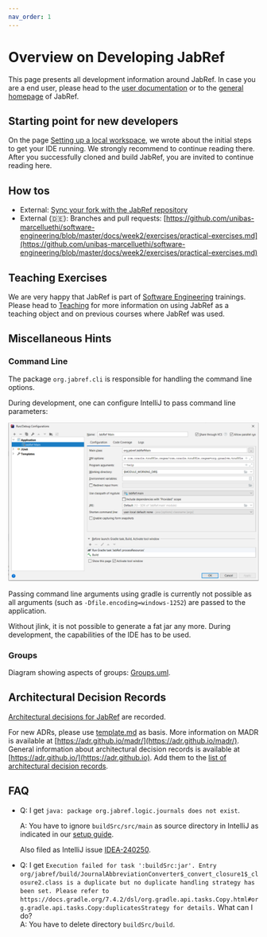 ```yaml
---
nav_order: 1
---
```

# Overview on Developing JabRef

This page presents all development information around JabRef.
In case you are a end user, please head to the [user documentation](https://docs.jabref.org) or to the [general homepage](https://www.jabref.org) of JabRef.

## Starting point for new developers

On the page [Setting up a local workspace](https://devdocs.jabref.org/getting-into-the-code/guidelines-for-setting-up-a-local-workspace), we wrote about the initial steps to get your IDE running.
We strongly recommend to continue reading there.
After you successfully cloned and build JabRef, you are invited to continue reading here.

## How tos

* External: [Sync your fork with the JabRef repository](https://help.github.com/articles/syncing-a-fork/)
* External (🇩🇪): Branches and pull requests: [https://github.com/unibas-marcelluethi/software-engineering/blob/master/docs/week2/exercises/practical-exercises.md](https://github.com/unibas-marcelluethi/software-engineering/blob/master/docs/week2/exercises/practical-exercises.md)

## Teaching Exercises

We are very happy that JabRef is part of [Software Engineering](https://en.wikipedia.org/wiki/Software_engineering) trainings. Please head to [Teaching](teaching.md) for more information on using JabRef as a teaching object and on previous courses where JabRef was used.

## Miscellaneous Hints

### Command Line

The package `org.jabref.cli` is responsible for handling the command line options.

During development, one can configure IntelliJ to pass command line parameters:

![IntelliJ-run-configuration](<images/intellij-run-configuration-command-line.png>)

Passing command line arguments using gradle is currently not possible as all arguments (such as `-Dfile.encoding=windows-1252`) are passed to the application.

Without jlink, it is not possible to generate a fat jar any more. During development, the capabilities of the IDE has to be used.

### Groups

Diagram showing aspects of groups: [Groups.uml](https://github.com/JabRef/jabref/tree/3b3716b1e05a0d3273c886e102a8efe5e96472e0/docs/Groups.uml).

## Architectural Decision Records

[Architectural decisions for JabRef](https://devdocs.jabref.org/decisions/) are recorded.

For new ADRs, please use [template.md](https://github.com/JabRef/jabref/tree/3b3716b1e05a0d3273c886e102a8efe5e96472e0/docs/adr/template.md) as basis. More information on MADR is available at [https://adr.github.io/madr/](https://adr.github.io/madr/). General information about architectural decision records is available at [https://adr.github.io/](https://adr.github.io). Add them to the [list of architectural decision records](https://devdocs.jabref.org/decisions/).

## FAQ

*   Q: I get `java: package org.jabref.logic.journals does not exist`.

    A: You have to ignore `buildSrc/src/main` as source directory in IntelliJ as indicated in our [setup guide](https://devdocs.jabref.org/getting-into-the-code/guidelines-for-setting-up-a-local-workspace).

    Also filed as IntelliJ issue [IDEA-240250](https://youtrack.jetbrains.com/issue/IDEA-240250).
*   Q: I get `Execution failed for task ':buildSrc:jar'. Entry org/jabref/build/JournalAbbreviationConverter$_convert_closure1$_closure2.class is a duplicate but no duplicate handling strategy has been set. Please refer to https://docs.gradle.org/7.4.2/dsl/org.gradle.api.tasks.Copy.html#org.gradle.api.tasks.Copy:duplicatesStrategy for details.` What can I do?\
    A: You have to delete directory `buildSrc/build`.
